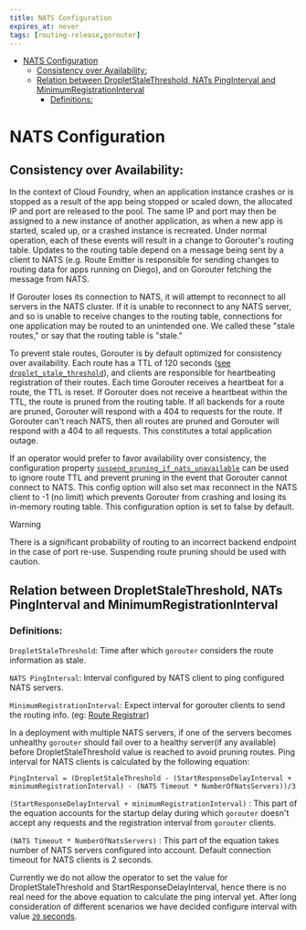 ```yaml
---
title: NATS Configuration
expires_at: never
tags: [routing-release,gorouter]
---
```


<!-- vim-markdown-toc GFM -->

* [NATS Configuration](#nats-configuration)
  * [Consistency over Availability:](#consistency-over-availability)
  * [Relation between DropletStaleThreshold, NATs PingInterval and MinimumRegistrationInterval](#relation-between-dropletstalethreshold-nats-pinginterval-and-minimumregistrationinterval)
    * [Definitions:](#definitions)

<!-- vim-markdown-toc -->

# NATS Configuration

## Consistency over Availability:

In the context of Cloud Foundry, when an application instance crashes or is stopped as a result of the app being stopped or scaled down, the allocated IP and port are released to the pool. The same IP and port may then be assigned to a new instance of another application, as when a new app is started, scaled up, or a crashed instance is recreated. Under normal operation, each of these events will result in a change to Gorouter's routing table. Updates to the routing table depend on a message being sent by a client to NATS (e.g. Route Emitter is responsible for sending changes to routing data for apps running on Diego), and on Gorouter fetching the message from NATS. 

If Gorouter loses its connection to NATS, it will attempt to reconnect to all servers in the NATS cluster. If it is unable to reconnect to any NATS server, and so is unable to receive changes to the routing table, connections for one application may be routed to an unintended one. We called these "stale routes," or say that the routing table is "stale." 

To prevent stale routes, Gorouter is by default optimized for consistency over availability. Each route has a TTL of 120 seconds ([see `droplet_stale_threshold`](../config/config.go#L205)), and clients are responsible for heartbeating registration of their routes. Each time Gorouter receives a heartbeat for a route, the TTL is reset. If Gorouter does not receive a heartbeat within the TTL, the route is pruned from the routing table. If all backends for a route are pruned, Gorouter will respond with a 404 to requests for the route. If Gorouter can't reach NATS, then all routes are pruned and Gorouter will respond with a 404 to all requests. This constitutes a total application outage.

If an operator would prefer to favor availability over consistency, the configuration property [`suspend_pruning_if_nats_unavailable`](../config/config.go#L203) can be used to ignore route TTL and prevent pruning in the event that Gorouter cannot connect to NATS. This config option will also set max reconnect in the NATS client to -1 (no limit) which prevents Gorouter from crashing and losing its in-memory routing table. This configuration option is set to false by default. 

> [!WARNING]
>
> There is a significant probability of routing to an incorrect backend endpoint in the case of port re-use. Suspending route pruning should be used with caution.

## Relation between DropletStaleThreshold, NATs PingInterval and MinimumRegistrationInterval

### Definitions:

`DropletStaleThreshold`: Time after which `gorouter` considers the route
information as stale.

`NATS PingInterval`: Interval configured by NATS client to
ping configured NATS servers.

`MinimumRegistrationInterval`: Expect interval for
gorouter clients to send the routing info. (eg: [Route
Registrar](https://github.com/cloudfoundry/route-registrar))

In a deployment with multiple NATS servers, if one of the servers becomes
unhealthy `gorouter` should fail over to a healthy server(if any available)
before DropletStaleThreshold value is reached to avoid pruning routes.
Ping interval for NATS clients is calculated by the following equation:
```
PingInterval = (DropletStaleThreshold - (StartResponseDelayInterval +
minimumRegistrationInterval) - (NATS Timeout * NumberOfNatsServers))/3
```

 `(StartResponseDelayInterval + minimumRegistrationInterval)` : This part of the
 equation accounts for the startup delay during which `gorouter` doesn't accept
 any requests and the registration interval from `gorouter` clients.
 
 `(NATS Timeout * NumberOfNatsServers)` : This part of the equation takes number of
 NATS servers configured into account. Default connection timeout for NATS
 clients is 2 seconds.

 Currently we do not allow the operator to set the value for
 DropletStaleThreshold and StartResponseDelayInterval, hence there is no real
 need for the above equation to calculate the ping interval yet. After long
 consideration of different scenarios we have decided configure interval with value [`20` seconds](https://github.com/cloudfoundry/gorouter/blob/main/config/config.go#L199).
